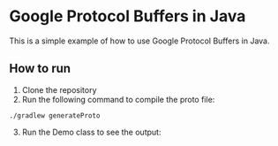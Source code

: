 # Google Protocol Buffers in Java
This is a simple example of how to use Google Protocol Buffers in Java.

## How to run
1. Clone the repository
2. Run the following command to compile the proto file:
```shell
./gradlew generateProto
```

3. Run the Demo class to see the output:


